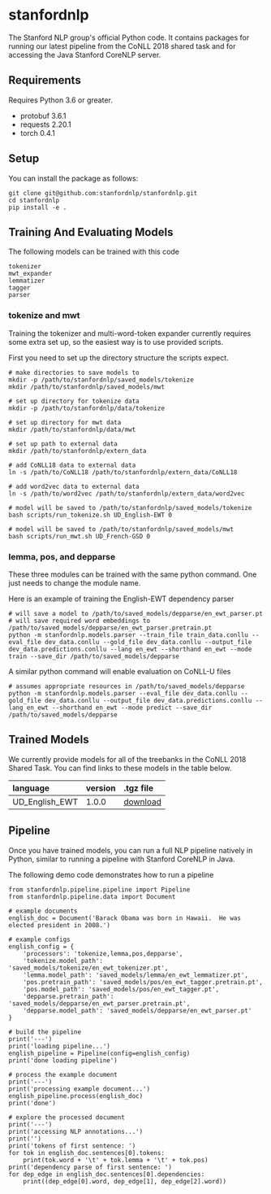 # stanfordnlp
The Stanford NLP group's official Python code.  It contains packages for running our latest pipeline from the CoNLL 2018 shared task and for accessing the Java Stanford CoreNLP server.

## Requirements

Requires Python 3.6 or greater.

* protobuf 3.6.1
* requests 2.20.1
* torch 0.4.1

## Setup

You can install the package as follows:

```
git clone git@github.com:stanfordnlp/stanfordnlp.git
cd stanfordnlp
pip install -e .
```

## Training And Evaluating Models

The following models can be trained with this code

```
tokenizer
mwt_expander
lemmatizer
tagger
parser
```

### tokenize and mwt

Training the tokenizer and multi-word-token expander currently requires some extra set up, so the easiest way is to use provided scripts.

First you need to set up the directory structure the scripts expect.

```
# make directories to save models to
mkdir -p /path/to/stanfordnlp/saved_models/tokenize
mkdir /path/to/stanfordnlp/saved_models/mwt

# set up directory for tokenize data
mkdir -p /path/to/stanfordnlp/data/tokenize

# set up directory for mwt data
mkdir /path/to/stanfordnlp/data/mwt

# set up path to external data
mkdir /path/to/stanfordnlp/extern_data

# add CoNLL18 data to external data
ln -s /path/to/CoNLL18 /path/to/stanfordnlp/extern_data/CoNLL18

# add word2vec data to external data
ln -s /path/to/word2vec /path/to/stanfordnlp/extern_data/word2vec
```

```
# model will be saved to /path/to/stanfordnlp/saved_models/tokenize
bash scripts/run_tokenize.sh UD_English-EWT 0
```

```
# model will be saved to /path/to/stanfordnlp/saved_models/mwt
bash scripts/run_mwt.sh UD_French-GSD 0
```

### lemma, pos, and depparse

These three modules can be trained with the same python command.  One just needs to change the module name.

Here is an example of training the English-EWT dependency parser

```
# will save a model to /path/to/saved_models/depparse/en_ewt_parser.pt
# will save required word embeddings to /path/to/saved_models/depparse/en_ewt_parser.pretrain.pt
python -m stanfordnlp.models.parser --train_file train_data.conllu --eval_file dev_data.conllu --gold_file dev_data.conllu --output_file dev_data.predictions.conllu --lang en_ewt --shorthand en_ewt --mode train --save_dir /path/to/saved_models/depparse
```

A similar python command will enable evaluation on CoNLL-U files

```
# assumes appropriate resources in /path/to/saved_models/depparse
python -m stanfordnlp.models.parser --eval_file dev_data.conllu --gold_file dev_data.conllu --output_file dev_data.predictions.conllu --lang en_ewt --shorthand en_ewt --mode predict --save_dir /path/to/saved_models/depparse
```

## Trained Models

We currently provide models for all of the treebanks in the CoNLL 2018 Shared Task.   You can find links to these models in the table below.

| language         | version    | .tgz file |
| :--------------- | :--------- | :------- |
| UD_English_EWT   | 1.0.0      | [download](http://nlp.stanford.edu/software/conll_2018/english_ewt.models) |

## Pipeline

Once you have trained models, you can run a full NLP pipeline natively in Python, similar to running a pipeline with Stanford CoreNLP in Java.

The following demo code demonstrates how to run a pipeline

```
from stanfordnlp.pipeline.pipeline import Pipeline
from stanfordnlp.pipeline.data import Document

# example documents
english_doc = Document('Barack Obama was born in Hawaii.  He was elected president in 2008.')

# example configs
english_config = {
    'processors': 'tokenize,lemma,pos,depparse',
    'tokenize.model_path': 'saved_models/tokenize/en_ewt_tokenizer.pt',
    'lemma.model_path': 'saved_models/lemma/en_ewt_lemmatizer.pt',
    'pos.pretrain_path': 'saved_models/pos/en_ewt_tagger.pretrain.pt',
    'pos.model_path': 'saved_models/pos/en_ewt_tagger.pt',
    'depparse.pretrain_path': 'saved_models/depparse/en_ewt_parser.pretrain.pt',
    'depparse.model_path': 'saved_models/depparse/en_ewt_parser.pt'
}

# build the pipeline
print('---')
print('loading pipeline...')
english_pipeline = Pipeline(config=english_config)
print('done loading pipeline')

# process the example document
print('---')
print('processing example document...')
english_pipeline.process(english_doc)
print('done')

# explore the processed document
print('---')
print('accessing NLP annotations...')
print('')
print('tokens of first sentence: ')
for tok in english_doc.sentences[0].tokens:
    print(tok.word + '\t' + tok.lemma + '\t' + tok.pos)
print('dependency parse of first sentence: ')
for dep_edge in english_doc.sentences[0].dependencies:
    print((dep_edge[0].word, dep_edge[1], dep_edge[2].word))
```
